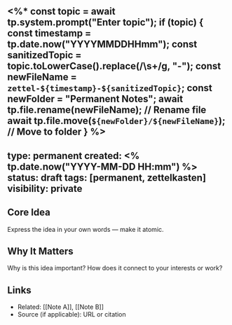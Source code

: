 <%*
const topic = await tp.system.prompt("Enter topic");
if (topic) {
    const timestamp = tp.date.now("YYYYMMDDHHmm");
    const sanitizedTopic = topic.toLowerCase().replace(/\s+/g, "-");
    const newFileName = `zettel-${timestamp}-${sanitizedTopic}`;
    const newFolder = "Permanent Notes";
    await tp.file.rename(newFileName); // Rename file
    await tp.file.move(`${newFolder}/${newFileName}`); // Move to folder
}
%>
---
type: permanent
created: <% tp.date.now("YYYY-MM-DD HH:mm") %>
status: draft
tags: [permanent, zettelkasten]
visibility: private
---

## Core Idea  
Express the idea in your own words — make it atomic.

## Why It Matters  
Why is this idea important? How does it connect to your interests or work?

## Links  
- Related: [[Note A]], [[Note B]]  
- Source (if applicable): URL or citation
